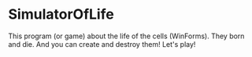 # SimulatorOfLife
This program (or game) about the life of the cells (WinForms). They born and die. And you can create and destroy them! Let's play!
